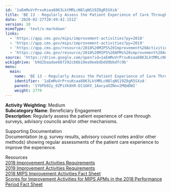 ```yaml
---
id: '1aEmMuVrPrxuKsaa88K3LktMRLcN8lqNS19Z8gR5SXzA'
title: 'BE 13 - Regularly Assess the Patient Experience of Care Through Surveys, Advisory Councils and/or Other Mechanisms'
date: '2020-02-27T20:49:42.151Z'
version: 18
mimeType: 'text/x-markdown'
links:
  - 'https://qpp.cms.gov/mips/improvement-activities?py=2018'
  - 'https://qpp.cms.gov/mips/improvement-activities?py=2019'
  - 'https://qpp.cms.gov/resource/2018%20MIPS%20Improvement%20Activities%20Fact%20Sheet'
  - 'https://qpp.cms.gov/resource/2018%20MIPS%20APMs%20improvement%20Activities%20scores%20fact%20sheet'
source: 'https://drive.google.com/open?id=1aEmMuVrPrxuKsaa88K3LktMRLcN8lqNS19Z8gR5SXzA'
wikigdrive: 'b9d2baadae607292cb6b10ea9eebdbdd9bbdfc9b'
menu:
  main:
    name: 'BE 13 - Regularly Assess the Patient Experience of Care Through Surveys, Advisory Councils and/or Other Mechanisms'
    identifier: '1aEmMuVrPrxuKsaa88K3LktMRLcN8lqNS19Z8gR5SXzA'
    parent: '1YbPb92y_0ZPiXk8hR-D11GKV_1AacyaOZNnv2MQmDWI'
    weight: 2770
---
```





**Activity Weighting**: Medium  
**Subcategory Name**: Beneficiary Engagement  
**Description**: Regularly assess the patient experience of care through surveys, advisory councils and/or other mechanisms.




Supporting Documentation  
Documentation (e.g. survey results, advisory council notes and/or other methods) showing regular assessments of the patient care experience to improve the experience.




Resources  
[2018 Improvement Activities Requirements](https://qpp.cms.gov/mips/improvement-activities?py=2018)  
[2019 Improvement Activities Requirements](https://qpp.cms.gov/mips/improvement-activities?py=2019)  
[2018 MIPS Improvement Activities Fact Sheet](https://qpp.cms.gov/resource/2018%20MIPS%20Improvement%20Activities%20Fact%20Sheet)  
[Scores for Improvement Activities for MIPS APMs in the 2018 Performance Period Fact Sheet](https://qpp.cms.gov/resource/2018%20MIPS%20APMs%20improvement%20Activities%20scores%20fact%20sheet)
